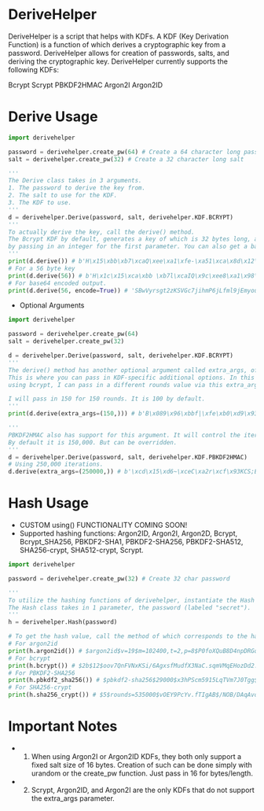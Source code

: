 # DeriveHelper
DeriveHelper is a script that helps with KDFs. A KDF (Key Derivation Function) is a function of which derives a cryptographic key from a password. DeriveHelper allows for creation of passwords, salts, and deriving the cryptographic key. DeriveHelper currently supports the following KDFs:

Bcrypt
Scrypt
PBKDF2HMAC
Argon2I
Argon2ID

# Derive Usage
```python
import derivehelper

password = derivehelper.create_pw(64) # Create a 64 character long password
salt = derivehelper.create_pw(32) # Create a 32 character long salt

'''
The Derive class takes in 3 arguments.
1. The password to derive the key from.
2. The salt to use for the KDF.
3. The KDF to use.
'''
d = derivehelper.Derive(password, salt, derivehelper.KDF.BCRYPT)
'''
To actually derive the key, call the derive() method.
The Bcrypt KDF by default, generates a key of which is 32 bytes long, and 100 rounds. The byte value can be changed 
by passing in an integer for the first parameter. You can also get a base64 encoded version by passing in encode=True
'''
print(d.derive()) # b'H\x15\xbb\xb7\xcaQ\xee\xa1\xfe-\xa51\xca\x8d\x12\xfe5\xd2h!\xd9\xeaV\xc6\xfbp3L\x98(`\x97'
# For a 56 byte key
print(d.derive(56)) # b'H\x1c\x15\xca\xbb \xb7l\xcaIQ\x9c\xee8\xa1\x98\xfe\xa3-\xf9\xa5\xf61&\xca\x8b\x8d\t\x12\x17\xfeN57\xd2hh\xa4!\x0f\xd9s\xeaHV\x08\xc6\xb3\xfb\xe9p\xc03\x91L\xe9'
# For base64 encoded output.
print(d.derive(56, encode=True)) # 'SBwVyrsgt2zKSVGc7jihmP6jLfml9jEmyouNCRIX/k41N9JoaKQhD9lz6khWCMaz++lwwDORTOk='
```
* Optional Arguments
```python
import derivehelper

password = derivehelper.create_pw(64)
salt = derivehelper.create_pw(32)

d = derivehelper.Derive(password, salt, derivehelper.KDF.BCRYPT)
'''
The derive() method has another optional argument called extra_args, of which is a tuple.
This is where you can pass in KDF-specific additional options. In this example since I'm 
using bcrypt, I can pass in a different rounds value via this extra_args argument.

I will pass in 150 for 150 rounds. It is 100 by default.
'''
print(d.derive(extra_args=(150,))) # b'B\x089\x96\xbbf|\xfe\xb0\xd9\x93+\x9f\x88\x00\xfbFW\xd2\x8f>\xd2\xb10\x1f\xff\x94>\xf5\xffV#'

'''
PBKDF2HMAC also has support for this argument. It will control the iteration value.
By default it is 150,000. But can be overridden.
'''
d = derivehelper.Derive(password, salt, derivehelper.KDF.PBKDF2HMAC)
# Using 250,000 iterations.
d.derive(extra_args=(250000,)) # b'\xcd\x15\xd6~\xceC\xa2r\xcf\x93KCS;E\x13\xac\x9b\x7f\xdf\xe7Tt\x89H\x0c\x84\xe4\xc1\xdau\x94'
```
# Hash Usage
* CUSTOM using() FUNCTIONALITY COMING SOON!
* Supported hashing functions: Argon2ID, Argon2I, Argon2D, Bcrypt, Bcrypt_SHA256, PBKDF2-SHA1, PBKDF2-SHA256, PBKDF2-SHA512, SHA256-crypt, SHA512-crypt, Scrypt.
```python
import derivehelper

password = derivehelper.create_pw(32) # Create 32 char password

'''
To utilize the hashing functions of derivehelper, instantiate the Hash class.
The Hash class takes in 1 parameter, the password (labeled "secret").
'''
h = derivehelper.Hash(password)

# To get the hash value, call the method of which corresponds to the hash you want.
# For argon2id
print(h.argon2id()) # $argon2id$v=19$m=102400,t=2,p=8$P0foXQuB8D4npDRGqLW21g$vGpZF/z9erC3sVFcZls2Gw
# For bcrypt
print(h.bcrypt()) # $2b$12$oov7QnFVNxKSi/6AgxsfMudfX3NaC.sqmVMqEHozDd2.hgTJrMslO
# For PBKDF2-SHA256
print(h.pbkdf2_sha256()) # $pbkdf2-sha256$29000$x3hPScm5915LqTVm7J0Tgg$P9/FNmie9ONydtCzcII9BPA/7XD5NHqnixvP9NFWoVQ
# For SHA256-crypt
print(h.sha256_crypt()) # $5$rounds=535000$vOEY9PcYv.fTIgAB$/NOB/DAqAvo/SQe6ckxVOJOqWahlosBItvuQAItVVf.
```

# Important Notes
* 1. When using Argon2I or Argon2ID KDFs, they both only support a fixed salt size of 16 bytes. 
     Creation of such can be done simply with urandom or the create_pw function. Just pass in 16 for bytes/length.
* 2. Scrypt, Argon2ID, and Argon2I are the only KDFs that do not support the extra_args parameter.

